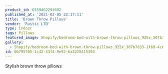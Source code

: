 ```yaml
---
product_id: 6559462293692
published_at: '2021-03-05 22:17:11'
title: 'Brown Throw Pillows'
vendor: 'Rustic LTD'
type: Indoor
tags: Pillows
featured_image: Shopify/bedroom-bed-with-brown-throw-pillows_925x_307b7d33-1fb9-4c6a-95f5-5d5ea1dda9f7.jpg
gallery:
  - Shopify/bedroom-bed-with-brown-throw-pillows_925x_307b7d33-1fb9-4c6a-95f5-5d5ea1dda9f7.jpg
id: 0b795705-1c42-43f4-9e92-6a3228415394
---
```

<p>Stylish brown throw pillows</p>